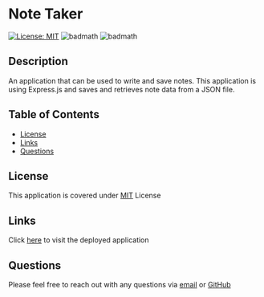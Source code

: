 # Note Taker

  [![License: MIT](https://img.shields.io/badge/License-MIT-yellow.svg)](https://opensource.org/licenses/MIT)
  ![badmath](https://img.shields.io/github/languages/top/samersaemeldahr/note-taker)
  ![badmath](https://img.shields.io/github/languages/count/samersaemeldahr/note-taker)

  ## Description 
  An application that can be used to write and save notes. This application is using Express.js and saves and retrieves note data from a JSON file.

  ## Table of Contents

  * [License](#license) 
  * [Links](#links)
  * [Questions](#questions) 
  
## License
  
This application is covered under [MIT](https://choosealicense.com/licenses/mit/) License

## Links

Click [here](https://shrouded-fjord-21959.herokuapp.com/) to visit the deployed application
  
## Questions
Please feel free to reach out with any questions via [email](mailto:samersaemeldahr@gmail.com) or [GitHub](https://www.github.com/samersaemeldahr)